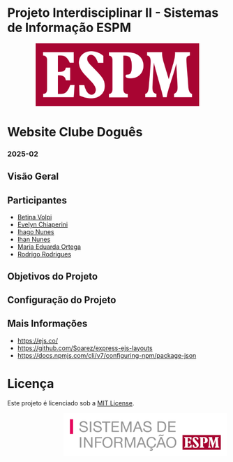 # Projeto Interdisciplinar II - Sistemas de Informação ESPM

<p align="center">
    <a href="https://www.espm.br/cursos-de-graduacao/sistemas-de-informacao/"><img src="https://raw.githubusercontent.com/tech-espm/misc-template/main/logo.png" alt="Sistemas de Informação ESPM" style="width: 375px;"/></a>
</p>

# Website Clube Doguês

### 2025-02

## Visão Geral

## Participantes

- [Betina Volpi](https://github.com/bevolpi)
- [Evelyn Chiaperini](https://github.com/kiapelyn)
- [Ihago Nunes](https://github.com/ihagonunes)
- [Ihan Nunes](https://github.com/Noxzxz)
- [Maria Eduarda Ortega](https://github.com/maduortega)
- [Rodrigo Rodrigues](https://github.com/DPFNeiland)

## Objetivos do Projeto

## Configuração do Projeto

## Mais Informações

- https://ejs.co/
- https://github.com/Soarez/express-ejs-layouts
- https://docs.npmjs.com/cli/v7/configuring-npm/package-json

# Licença

Este projeto é licenciado sob a [MIT License](https://github.com/tech-espm/inter-2sem-2025-manalistas/blob/main/LICENSE).

<p align="right">
    <a href="https://www.espm.br/cursos-de-graduacao/sistemas-de-informacao/"><img src="https://raw.githubusercontent.com/tech-espm/misc-template/main/logo-si-512.png" alt="Sistemas de Informação ESPM" style="width: 375px;"/></a>
</p>
